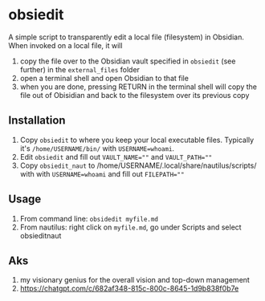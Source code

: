 # obsiedit
A simple script to transparently edit a local file (filesystem) in Obsidian. When invoked on a local file, it will
1. copy the file over to the Obsidian vault specified in `obsiedit` (see further) in the `external_files` folder
2. open a terminal shell and open Obsidian to that file
3. when you are done, pressing RETURN in the terminal shell will copy the file out of Obisidian and back to the filesystem over its previous copy

## Installation
1) Copy `obsiedit` to where you keep your local executable files. Typically it's `/home/USERNAME/bin/` with
`USERNAME=whoami`.
2) Edit `obsiedit` and fill out `VAULT_NAME=""` and `VAULT_PATH=""`
3) Copy `obsiedit_naut` to /home/USERNAME/.local/share/nautilus/scripts/ with with
`USERNAME=whoami` and fill out `FILEPATH=""`

## Usage
1. From command line: `obsidedit myfile.md`
2. From nautilus: right click on `myfile.md`, go under Scripts and select obsieditnaut

## Aks
1. my visionary genius for the overall vision and top-down management
2. https://chatgpt.com/c/682af348-815c-800c-8645-1d9b838f0b7e
